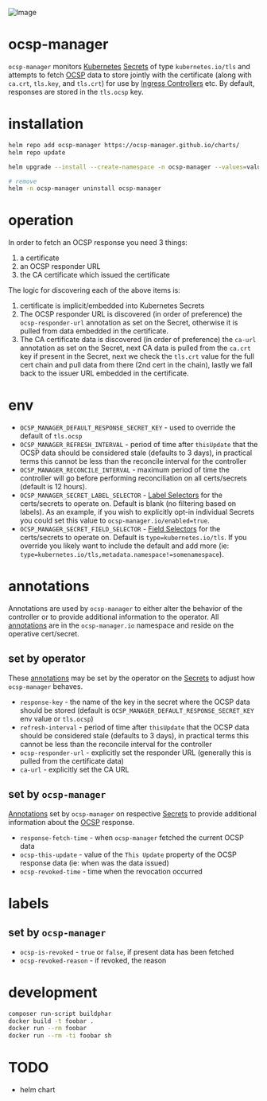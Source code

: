 ![Image](https://img.shields.io/github/actions/workflow/status/ocsp-manager/ocsp-manager/main.yml?branch=main&style=flat-square)

# ocsp-manager

`ocsp-manager` monitors [Kubernetes](https://kubernetes.io)
[Secrets](https://kubernetes.io/docs/concepts/configuration/secret/) of type `kubernetes.io/tls` and attempts to fetch
[OCSP](https://en.wikipedia.org/wiki/Online_Certificate_Status_Protocol) data to store jointly with the certificate
(along with `ca.crt`, `tls.key`, and `tls.crt`) for use by
[Ingress Controllers](https://kubernetes.io/docs/concepts/services-networking/ingress-controllers/) etc. By default,
responses are stored in the `tls.ocsp` key.

# installation

```bash
helm repo add ocsp-manager https://ocsp-manager.github.io/charts/
helm repo update

helm upgrade --install --create-namespace -n ocsp-manager --values=values-production.yaml ocsp-manager ocsp-manager/ocsp-manager

# remove
helm -n ocsp-manager uninstall ocsp-manager
```

# operation

In order to fetch an OCSP response you need 3 things:

1. a certificate
1. an OCSP responder URL
1. the CA certificate which issued the certificate

The logic for discovering each of the above items is:

1. certificate is implicit/embedded into Kubernetes Secrets
2. The OCSP responder URL is discovered (in order of preference) the `ocsp-responder-url` annotation as set on the
Secret, otherwise it is pulled from data embedded in the certificate.
3. The CA certificate data is discovered (in order of preference) the `ca-url` annotation as set on the Secret, next CA
data is pulled from the `ca.crt` key if present in the Secret, next we check the `tls.crt` value for the full cert chain
and pull data from there (2nd cert in the chain), lastly we fall back to the issuer URL embedded in the certificate.

# env

- `OCSP_MANAGER_DEFAULT_RESPONSE_SECRET_KEY` - used to override the default of `tls.ocsp`
- `OCSP_MANAGER_REFRESH_INTERVAL` - period of time after `thisUpdate` that the OCSP data should be considered stale
(defaults to 3 days), in practical terms this cannot be less than the reconcile interval for the controller
- `OCSP_MANAGER_RECONCILE_INTERVAL` - maximum period of time the controller will go before performing reconciliation
on all certs/secrets (default is 12 hours).
- `OCSP_MANAGER_SECRET_LABEL_SELECTOR` - [Label Selectors](https://kubernetes.io/docs/concepts/overview/working-with-objects/labels/#label-selectors)
for the certs/secrets to operate on. Default is blank (no filtering based on labels). As an example, if you wish to
explicitly opt-in individual Secrets you could set this value to `ocsp-manager.io/enabled=true`.
- `OCSP_MANAGER_SECRET_FIELD_SELECTOR` - [Field Selectors](https://kubernetes.io/docs/concepts/overview/working-with-objects/field-selectors/)
for the certs/secrets to operate on. Default is `type=kubernetes.io/tls`. If you override you likely want to include the
default and add more (ie: `type=kubernetes.io/tls,metadata.namespace!=somenamespace`).

# annotations

Annotations are used by `ocsp-manager` to either alter the behavior of the controller or to provide additional
information to the operator. All
[annotations](https://kubernetes.io/docs/concepts/overview/working-with-objects/annotations/) are in the
`ocsp-manager.io` namespace and reside on the operative cert/secret.

## set by operator

These [annotations](https://kubernetes.io/docs/concepts/overview/working-with-objects/annotations/) may be set by the
operator on the [Secrets](https://kubernetes.io/docs/concepts/configuration/secret/) to adjust how `ocsp-manager`
behaves.

- `response-key` - the name of the key in the secret where the OCSP data should be stored (default is 
`OCSP_MANAGER_DEFAULT_RESPONSE_SECRET_KEY` env value or `tls.ocsp`)
- `refresh-interval` - period of time after `thisUpdate` that the OCSP data should be considered stale (defaults to 3
days), in practical terms this cannot be less than the reconcile interval for the controller
- `ocsp-responder-url` - explicitly set the responder URL (generally this is pulled from the certificate data)
- `ca-url` - explicitly set the CA URL

## set by `ocsp-manager`

[Annotations](https://kubernetes.io/docs/concepts/overview/working-with-objects/annotations/) set by `ocsp-manager` on
respective [Secrets](https://kubernetes.io/docs/concepts/configuration/secret/) to provide additional information about
the [OCSP](https://en.wikipedia.org/wiki/Online_Certificate_Status_Protocol) response.

- `response-fetch-time` - when `ocsp-manager` fetched the current OCSP data
- `ocsp-this-update` - value of the `This Update` property of the OCSP response data (ie: when was the data issued)
- `ocsp-revoked-time` - time when the revocation occurred

# labels

## set by `ocsp-manager`

- `ocsp-is-revoked` - `true` or `false`, if present data has been fetched
- `ocsp-revoked-reason` - if revoked, the reason

# development

```bash
composer run-script buildphar
docker build -t foobar .
docker run --rm foobar
docker run --rm -ti foobar sh
```

# TODO

- helm chart
